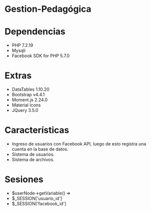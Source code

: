 # Gestion-Pedagógica

# Dependencias
- PHP 7.2.19
- Mysqli
- Facebook SDK for PHP 5.7.0

# Extras
- DataTables 1.10.20
- Bootstrap v4.4.1
- Moment.js 2.24.0
- Material Icons
- JQuery 3.5.0

# Características
- Ingreso de usuarios con Facebook API, luego de esto registra una cuenta en la base de datos.
- Sistema de usuarios.
- Sistema de archivos.

# Sesiones
- $userNode->getVariable() => 
- $_SESSION['usuario_id']
- $_SESSION['facebook_id']
